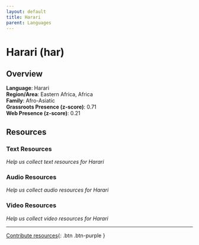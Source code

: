 ```yaml
---
layout: default
title: Harari
parent: Languages
---
```


# Harari (har)

## Overview

**Language**: Harari  
**Region/Area**: Eastern Africa, Africa  
**Family**: Afro-Asiatic  
**Grassroots Presence (z-score)**: 0.71  
**Web Presence (z-score)**: 0.21  

## Resources

### Text Resources
*Help us collect text resources for Harari*

### Audio Resources
*Help us collect audio resources for Harari*

### Video Resources
*Help us collect video resources for Harari*

---

[Contribute resources](https://forms.office.com/e/1SfLJx3u1r){: .btn .btn-purple }
